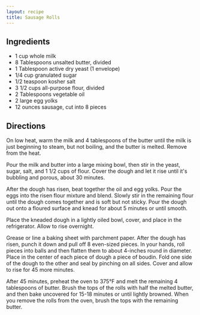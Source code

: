```yaml
---
layout: recipe
title: Sausage Rolls
---
```


## Ingredients

* 1 cup whole milk
* 8 Tablespoons unsalted butter, divided
* 1 Tablespoon active dry yeast (1 envelope)
* 1/4 cup granulated sugar
* 1/2 teaspoon kosher salt
* 3 1/2 cups all-purpose flour, divided
* 2 Tablespoons vegetable oil
* 2 large egg yolks
* 12 ounces sausage, cut into 8 pieces

## Directions

On low heat, warm the milk and 4 tablespoons of the butter until the
milk is just beginning to steam, but not boiling, and the butter is
melted. Remove from the heat.

Pour the milk and butter into a large mixing bowl, then stir in the
yeast, sugar, salt, and 1 1/2 cups of flour. Cover the dough and let it
rise until it's bubbling and porous, about 30 minutes.

After the dough has risen, beat together the oil and egg yolks. Pour the
eggs into the risen flour mixture and blend. Slowly stir in the
remaining flour until the dough comes together and is soft but not
sticky. Pour the dough out onto a floured surface and knead for about 5
minutes or until smooth.

Place the kneaded dough in a lightly oiled bowl, cover, and place in the
refrigerator. Allow to rise overnight.

Grease or line a baking sheet with parchment paper. After the dough has
risen, punch it down and pull off 8 even-sized pieces. In your hands,
roll pieces into balls and then flatten them to about 4-inches round in
diameter. Place in the center of each piece of dough a piece of boudin.
Fold one side of the dough to the other and seal by pinching on all
sides. Cover and allow to rise for 45 more minutes.

After 45 minutes, preheat the oven to 375°F and melt the remaining 4
tablespoons of butter. Brush the tops of the rolls with half the melted
butter, and then bake uncovered for 15-18 minutes or until lightly
browned. When you remove the rolls from the oven, brush the tops with
the remaining butter.
